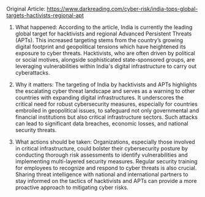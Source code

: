 Original Article: https://www.darkreading.com/cyber-risk/india-tops-global-targets-hactivists-regional-apt

1) What happened: According to the article, India is currently the leading global target for hacktivists and regional Advanced Persistent Threats (APTs). This increased targeting stems from the country’s growing digital footprint and geopolitical tensions which have heightened its exposure to cyber threats. Hacktivists, who are often driven by political or social motives, alongside sophisticated state-sponsored groups, are leveraging vulnerabilities within India's digital infrastructure to carry out cyberattacks.

2) Why it matters: The targeting of India by hacktivists and APTs highlights the escalating cyber threat landscape and serves as a warning to other countries with expanding digital infrastructures. It underscores the critical need for robust cybersecurity measures, especially for countries embroiled in geopolitical issues, to safeguard not only governmental and financial institutions but also critical infrastructure sectors. Such attacks can lead to significant data breaches, economic losses, and national security threats.

3) What actions should be taken: Organizations, especially those involved in critical infrastructure, could bolster their cybersecurity posture by conducting thorough risk assessments to identify vulnerabilities and implementing multi-layered security measures. Regular security training for employees to recognize and respond to cyber threats is also crucial. Sharing threat intelligence with national and international partners to stay informed on the tactics of hacktivists and APTs can provide a more proactive approach to mitigating cyber risks.